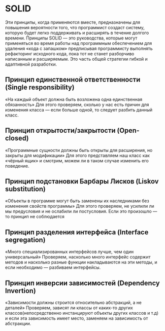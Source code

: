 SOLID
===

Эти принципы, когда применяются вместе, предназначены для повышения вероятности того, что программист создаст систему, которую будет легко поддерживать и расширять в течение долгого времени. Принципы SOLID — это руководства, которые могут применяться во время работы над программным обеспечением для удаления «кода с запашком» предписывая программисту выполнять рефакторинг исходного кода, пока тот не станет разборчиво написанным и расширяемым. Это часть общей стратегии гибкой и адаптивной разработки.

## Принцип единственной ответственности (Single responsibility)

«На каждый объект должна быть возложена одна единственная обязанность»
Для этого проверяем, сколько у нас есть причин для изменения класса — если больше одной, то следует разбить данный класс.

## Принцип открытости/закрытости (Open-closed)

«Программные сущности должны быть открыты для расширения, но закрыты для модификации»
Для этого представляем наш класс как «чёрный ящик» и смотрим, можем ли в таком случае изменить его поведение.

## Принцип подстановки Барбары Лисков (Liskov substitution)

«Объекты в программе могут быть заменены их наследниками без изменения свойств программы»
Для этого проверяем, не усилили ли мы предусловия и не ослабили ли постусловия. Если это произошло — то принцип не соблюдается

## Принцип разделения интерфейса (Interface segregation)

«Много специализированных интерфейсов лучше, чем один универсальный»
Проверяем, насколько много интерфейс содержит методов и насколько разные функции накладываются на эти методы, и если необходимо — разбиваем интерфейсы.

## Принцип инверсии зависимостей (Dependency Invertion)

«Зависимости должны строится относительно абстракций, а не деталей»
Проверяем, зависят ли классы от каких-то других классов(непосредственно инстанцируют объекты других классов и т.д) и если эта зависимость имеет место, заменяем на зависимость от абстракции.